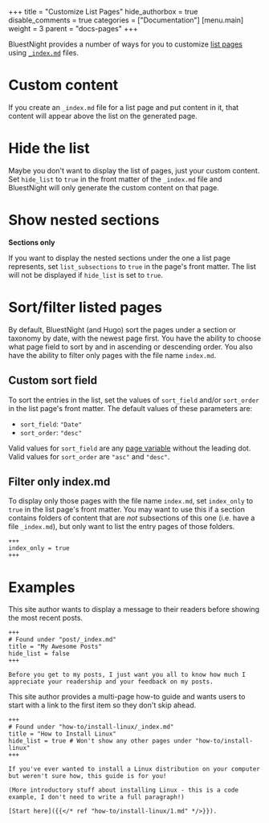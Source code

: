 +++
title = "Customize List Pages"
hide_authorbox = true
disable_comments = true
categories = ["Documentation"]
[menu.main]
  weight = 3
  parent = "docs-pages"
+++

BluestNight provides a number of ways for you to customize [list pages](https://gohugo.io/templates/list/) using [`_index.md`](https://gohugo.io/content/using-index-md/) files.

<!--more-->

# Custom content

If you create an `_index.md` file for a list page and put content in it, that content will appear above the list on the generated page.

# Hide the list

Maybe you don't want to display the list of pages, just your custom content. Set `hide_list` to `true` in the front matter of the `_index.md` file and BluestNight will only generate the custom content on that page.

# Show nested sections

**Sections only**

If you want to display the nested sections under the one a list page represents, set `list_subsections` to `true` in the page's front matter. The list will not be displayed if `hide_list` is set to `true`.

# Sort/filter listed pages

By default, BluestNight (and Hugo) sort the pages under a section or taxonomy by date, with the newest page first. You have the ability to choose what page field to sort by and in ascending or descending order. You also have the ability to filter only pages with the file name `index.md`.

## Custom sort field

To sort the entries in the list, set the values of `sort_field` and/or `sort_order` in the list page's front matter. The default values of these parameters are:

- `sort_field`: `"Date"`
- `sort_order`: `"desc"`

Valid values for `sort_field` are any [page variable](http://gohugo.io/variables/page/) without the leading dot. Valid values for `sort_order` are `"asc"` and `"desc"`.

## Filter only index.md

To display only those pages with the file name `index.md`, set `index_only` to `true` in the list page's front matter. You may want to use this if a section contains folders of content that are *not* subsections of this one (i.e. have a file `_index.md`), but only want to list the entry pages of those folders.

```
+++
index_only = true
+++
```

# Examples

This site author wants to display a message to their readers before showing the most recent posts.

```
+++
# Found under "post/_index.md"
title = "My Awesome Posts"
hide_list = false
+++

Before you get to my posts, I just want you all to know how much I appreciate your readership and your feedback on my posts.
```

This site author provides a multi-page how-to guide and wants users to start with a link to the first item so they don't skip ahead.

```
+++
# Found under "how-to/install-linux/_index.md"
title = "How to Install Linux"
hide_list = true # Won't show any other pages under "how-to/install-linux"
+++

If you've ever wanted to install a Linux distribution on your computer but weren't sure how, this guide is for you!

(More introductory stuff about installing Linux - this is a code example, I don't need to write a full paragraph!)

[Start here]({{</* ref "how-to/install-linux/1.md" */>}}).
```
